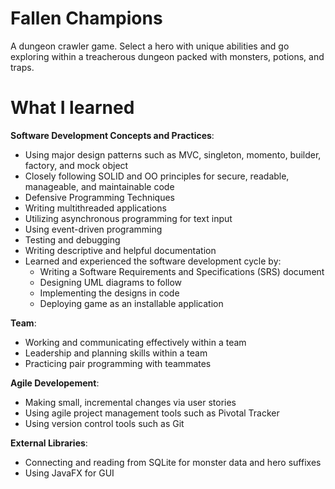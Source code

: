 # Fallen Champions
A dungeon crawler game. 
Select a hero with unique abilities and go exploring within a treacherous dungeon packed with monsters, potions, and traps.

# What I learned

**Software Development Concepts and Practices**:
* Using major design patterns such as MVC, singleton, momento, builder, factory, and mock object
* Closely following SOLID and OO principles for secure, readable, manageable, and maintainable code
* Defensive Programming Techniques
* Writing multithreaded applications
* Utilizing asynchronous programming for text input
* Using event-driven programming
* Testing and debugging
* Writing descriptive and helpful documentation
* Learned and experienced the software development cycle by:
   * Writing a Software Requirements and Specifications (SRS) document
   * Designing UML diagrams to follow
   * Implementing the designs in code
   * Deploying game as an installable application
  
**Team**:
* Working and communicating effectively within a team
* Leadership and planning skills within a team
* Practicing pair programming with teammates

**Agile Developement**:
* Making small, incremental changes via user stories
* Using agile project management tools such as Pivotal Tracker
* Using version control tools such as Git

**External Libraries**:
* Connecting and reading from SQLite for monster data and hero suffixes
* Using JavaFX for GUI
